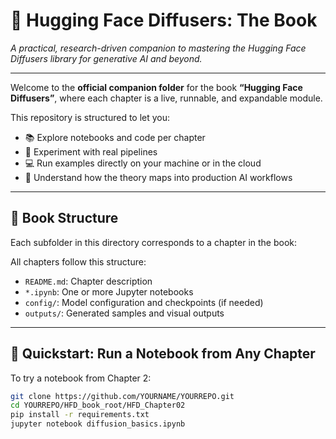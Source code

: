 # 📘 Hugging Face Diffusers: The Book

_A practical, research-driven companion to mastering the Hugging Face Diffusers library for generative AI and beyond._

---

Welcome to the **official companion folder** for the book **“Hugging Face Diffusers”**, where each chapter is a live, runnable, and expandable module.

This repository is structured to let you:

- 📚 Explore notebooks and code per chapter  
- 🔁 Experiment with real pipelines  
- 💻 Run examples directly on your machine or in the cloud  
- 🧠 Understand how the theory maps into production AI workflows  

---

## 🧠 Book Structure

Each subfolder in this directory corresponds to a chapter in the book:

All chapters follow this structure:

- `README.md`: Chapter description  
- `*.ipynb`: One or more Jupyter notebooks  
- `config/`: Model configuration and checkpoints (if needed)  
- `outputs/`: Generated samples and visual outputs  

---

## 🚀 Quickstart: Run a Notebook from Any Chapter

To try a notebook from Chapter 2:

```bash
git clone https://github.com/YOURNAME/YOURREPO.git
cd YOURREPO/HFD_book_root/HFD_Chapter02
pip install -r requirements.txt
jupyter notebook diffusion_basics.ipynb
```
